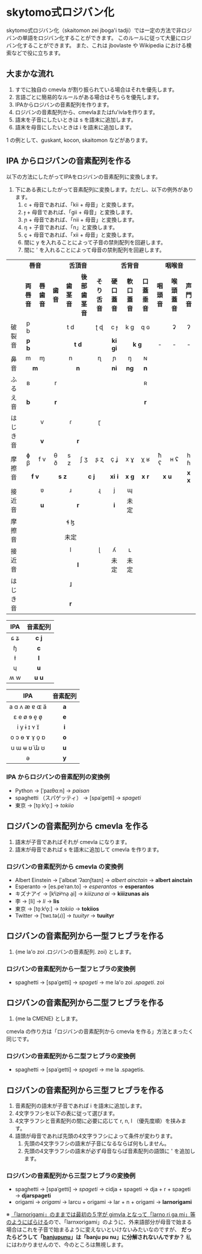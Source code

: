 # skytomo式ロジバン化

skytomo式ロジバン化（skaitomon zei jboga'i tadji）では一定の方法で非ロジバンの単語をロジバン化することができます。
このルールに従って大量にロジバン化することができます。
また、これは jbovlaste や Wikipedia における検索などで役に立ちます。

## 大まかな流れ

1. すでに独自の cmevla が割り振られている場合はそれを優先します。
2. 言語ごとに簡易的なルールがある場合はそちらを優先します。
3. IPAからロジバンの音素配列を作ります。
4. ロジバンの音素配列から、cmevlaまたはfu'ivlaを作ります。  
5. 語末を子音にしたいときは s を語末に追加します。
6. 語末を母音にしたいときは i を語末に追加します。

1 の例として、guskant, kocon, skaitomon などがあります。

## IPA からロジバンの音素配列を作る

以下の方法にしたがってIPAをロジバンの音素配列に変換します。

1. 下にある表にしたがって音素配列に変換します。ただし、以下の例外があります。
    1. c + 母音であれば、「kii + 母音」と変換します。
    2. ɟ + 母音であれば、「gii + 母音」と変換します。
    3. ɲ + 母音であれば、「nii + 母音」と変換します。
    4. ŋ + 子音であれば、「n」と変換します。
    5. ç + 母音であれば、「xii + 母音」と変換します。
    6. 間に y を入れることによって子音の禁則配列を回避します。
    7. 間に ' を入れることによって母音の禁則配列を回避します。

<table>
	<tbody>
		<tr>
			<td align="center"></td>
			<td  align="center" colspan="2"><b>唇音</b></td>
			<td  align="center" colspan="4"><b>舌頂音</b></td>
			<td  align="center" colspan="3"><b>舌背音</b></td>
			<td  align="center" colspan="3"><b>咽喉音</b></td>
		</tr>
		<tr>
			<td align="center"></td>
			<td align="center"><b>両唇音</b></td>
			<td align="center"><b>唇歯音</b></td>
			<td align="center"><b>歯音</b></td>
			<td align="center"><b>歯茎音</b></td>
			<td align="center"><b>後部歯茎音</b></td>
			<td align="center"><b>そり舌音</b></td>
			<td align="center"><b>硬口蓋音</b></td>
			<td align="center"><b>軟口蓋音</b></td>
			<td align="center"><b>口蓋垂音</b></td>
			<td align="center"><b>咽頭音</b></td>
			<td align="center"><b>喉頭蓋音</b></td>
			<td align="center"><b>声門音</b></td>
		</tr>
		<tr>
			<td  align="center" rowspan="2">破裂音</td>
			<td align="center">p b</td>
			<td align="center"></td>
			<td  align="center" colspan="3">t d</td>
			<td align="center">ʈ ɖ</td>
			<td align="center">c ɟ</td>
			<td align="center">k ɡ</td>
			<td align="center">q ɢ</td>
			<td align="center"></td>
			<td align="center">ʡ</td>
			<td align="center">ʔ</td>
		</tr>
		<tr>
			<td align="center"><b>p b</b></td>
			<td align="center"><b></b></td>
			<td  align="center" colspan="4"><b>t d</b></td>
			<td align="center"><b>ki gi</b></td>
			<td align="center" colspan="2"><b>k g</b></td>
			<td align="center">-</td>
			<td align="center">-</td>
			<td align="center">-</td>
		</tr>
		<tr>
			<td  align="center" rowspan="2">鼻音</td>
			<td align="center">m</td>
			<td align="center">ɱ</td>
			<td  align="center" colspan="3">n</td>
			<td align="center">ɳ</td>
			<td align="center">ɲ</td>
			<td align="center">ŋ</td>
			<td align="center">ɴ</td>
			<td align="center"></td>
			<td align="center"></td>
			<td align="center"></td>
		</tr>
		<tr>
			<td align="center" colspan="2"><b>m</b></td>
			<td align="center" colspan="4"><b>n</b></td>
			<td align="center"><b>ni</b></td>
			<td align="center"><b>ng</b></td>
			<td align="center"><b>n</b></td>
			<td align="center"><b></b></td>
			<td align="center"><b></b></td>
			<td align="center"><b></b></td>
		</tr>
		<tr>
			<td  align="center" rowspan="2">ふるえ音</td>
			<td align="center">ʙ</td>
			<td align="center" colspan="3">r</td>
			<td align="center"></td>
			<td align="center"></td>
			<td align="center"></td>
			<td align="center"></td>
			<td align="center">ʀ</td>
			<td align="center"></td>
			<td align="center"></td>
			<td align="center"></td>
		</tr>
		<tr>
			<td align="center"><b>b</b></td>
			<td align="center" colspan="3"><b>r</b></td>
			<td align="center"><b></b></td>
			<td align="center"><b></b></td>
			<td align="center"><b></b></td>
			<td align="center"><b></b></td>
			<td align="center"><b>r</b></td>
			<td align="center"><b></b></td>
			<td align="center"><b></b></td>
			<td align="center"><b></b></td>
		</tr>
		<tr>
			<td  align="center" rowspan="2">はじき音</td>
			<td align="center"></td>
			<td align="center">ⱱ</td>
			<td align="center" colspan="3">ɾ</td>
			<td align="center">ɽ</td>
			<td align="center"></td>
			<td align="center"></td>
			<td align="center"></td>
			<td align="center"></td>
			<td align="center"></td>
			<td align="center"></td>
		</tr>
		<tr>
			<td align="center"><b></b></td>
			<td align="center"><b>v</b></td>
			<td align="center" colspan="4"><b>r</b></td>
			<td align="center"><b></b></td>
			<td align="center"><b></b></td>
			<td align="center"><b></b></td>
			<td align="center"><b></b></td>
			<td align="center"><b></b></td>
			<td align="center"><b></b></td>
		</tr>
		<tr>
			<td  align="center" rowspan="2">摩擦音</td>
			<td align="center">ɸ β</td>
			<td align="center">f v</td>
			<td align="center">θ ð</td>
			<td align="center">s z</td>
			<td align="center">ʃ ʒ</td>
			<td align="center">ʂ ʐ</td>
			<td align="center">ç ʝ</td>
			<td align="center">x ɣ</td>
			<td align="center">χ ʁ</td>
			<td align="center">ħ ʕ</td>
			<td align="center">ʜ ʢ</td>
			<td align="center">h ɦ</td>
		</tr>
		<tr>
			<td align="center" colspan="2"><b>f v</b></td>
			<td align="center" colspan="2"><b>s z</b></td>
			<td align="center" colspan="2"><b>c j</b></td>
			<td align="center"><b>xi i</b></td>
			<td align="center"><b>x g</b></td>
			<td align="center"><b>x r</b></td>
			<td align="center" colspan="2"><b>x u</b></td>
			<td align="center"><b>x x</b></td>
		</tr>
		<tr>
			<td  align="center" rowspan="2">接近音</td>
			<td align="center"></td>
			<td align="center">ʋ</td>
			<td align="center" colspan="3">ɹ</td>
			<td align="center">ɻ</td>
			<td align="center">j</td>
			<td align="center">ɰ</td>
			<td align="center"></td>
			<td align="center"></td>
			<td align="center"></td>
			<td align="center"></td>
		</tr>
		<tr>
			<td align="center"><b></b></td>
			<td align="center"><b>u</b></td>
			<td align="center" colspan="4"><b>r</b></td>
			<td align="center"><b>i</b></td>
			<td align="center">未定</td>
			<td align="center"><b></b></td>
			<td align="center"><b></b></td>
			<td align="center"><b></b></td>
			<td align="center"><b></b></td>
		</tr>
		<tr>
			<td  align="center" rowspan="2">摩擦音</td>
			<td align="center"></td>
			<td align="center"></td>
			<td align="center" colspan="3">ɬ ɮ</td>
			<td align="center"></td>
			<td align="center"></td>
			<td align="center"></td>
			<td align="center"></td>
			<td align="center"></td>
			<td align="center"></td>
			<td align="center"></td>
		</tr>
		<tr>
			<td align="center"><b></b></td>
			<td align="center"><b></b></td>
			<td align="center" colspan="3">未定</td>
			<td align="center"><b></b></td>
			<td align="center"><b></b></td>
			<td align="center"><b></b></td>
			<td align="center"><b></b></td>
			<td align="center"><b></b></td>
			<td align="center"><b></b></td>
			<td align="center"><b></b></td>
		</tr>
		<tr>
			<td  align="center" rowspan="2">接近音</td>
			<td align="center"></td>
			<td align="center"></td>
			<td align="center" colspan="3">l</td>
			<td align="center">ɭ</td>
			<td align="center">ʎ</td>
			<td align="center">ʟ</td>
			<td align="center"></td>
			<td align="center"></td>
			<td align="center"></td>
			<td align="center"></td>
		</tr>
		<tr>
			<td align="center"><b></b></td>
			<td align="center"><b></b></td>
			<td align="center" colspan="4"><b>l</b></td>
			<td align="center">未定</td>
			<td align="center">未定</td>
			<td align="center"><b></b></td>
			<td align="center"><b></b></td>
			<td align="center"><b></b></td>
			<td align="center"><b></b></td>
		</tr>
        <tr>
			<td  align="center" rowspan="2">はじき音</td>
			<td align="center"></td>
			<td align="center"></td>
			<td align="center" colspan="3">ɺ</td>
			<td align="center"></td>
			<td align="center"></td>
			<td align="center"></td>
			<td align="center"></td>
			<td align="center"></td>
			<td align="center"></td>
			<td align="center"></td>
		</tr>
		<tr>
			<td align="center"><b></b></td>
			<td align="center"><b></b></td>
			<td align="center" colspan="3"><b>r</b></td>
			<td align="center"><b></b></td>
			<td align="center"><b></b></td>
			<td align="center"><b></b></td>
			<td align="center"><b></b></td>
			<td align="center"><b></b></td>
			<td align="center"><b></b></td>
			<td align="center"><b></b></td>
		</tr>
	</tbody>
</table>

|  IPA  |   音素配列   |
| :---: | :----------: |
|  ɕ ʑ  | **c** **j**  |
|   ɧ   |    **c**     |
|   ɫ   |    **l**     |
|   ɥ   |    **u**     |
|  ʍ w  | **u**  **u** |

|      IPA      | 音素配列 |
| :-----------: | :------: |
| a ɑ ʌ æ ɐ ɶ ä |  **a**   |
|  ɛ e ø ɘ e̞ ø̞  |  **e**   |
|  i y ɨ ɪ ʏ ɪ̈  |  **i**   |
| o ɔ ɵ ɤ ɤ̞ o̞ ɒ |  **o**   |
|  u ɯ ʉ ʊ̈ ɯ̽ ʊ  |  **u**   |
|       ə       |  **y**   |

### IPA からロジバンの音素配列の変換例

- Python → [ˈpaɪθɑːn] → *paisan*
- spaghetti （スパゲッティ） → [spaˈɡetti] → *spageti*
- 東京 → [to̞ːkʲo̞ː] → *tokiio*

## ロジバンの音素配列から cmevla を作る

1. 語末が子音であればそれが cmevla になります。
2. 語末が母音であれば s を語末に追加して cmevla を作ります。

### ロジバンの音素配列から cmevla の変換例

- Albert Einstein → [ˈalbɛʁt ˈʔaɪnʃtaɪn] → *albert ainctain* → **albert ainctain**
- Esperanto → [es.peˈran.to] → *esperantos* → **esperantos**
- キズナアイ → [kʲizɨᵝna̠ a̠i] → *kiiizuna ai* → **kiiizunas ais**
- 李 → [lì] → *li* → **lis**
- 東京 → [to̞ːkʲo̞ː] → *tokiio* → **tokiios**
- Twitter → [ˈtwɪ.tə(ɹ)] → *tuuityr* → **tuuityr**

## ロジバンの音素配列から一型フヒブラを作る

1. {me la'o zoi .ロジバンの音素配列. zoi} とします。

### ロジバンの音素配列から一型フヒブラの変換例

- spaghetti → [spaˈɡetti] → *spageti* → me la'o zoi .*spageti*. zoi

## ロジバンの音素配列から二型フヒブラを作る

1. {me la CMENE} とします。

cmevla の作り方は「ロジバンの音素配列から cmevla を作る」方法とまったく同じです。

### ロジバンの音素配列から二型フヒブラの変換例

- spaghetti → [spaˈɡetti] → *spageti* → me la .spagetis.

## ロジバンの音素配列から三型フヒブラを作る

1. 音素配列の語末が子音であれば i を語末に追加します。
2. 4文字ラフシを以下の表に従って選びます。
3. 4文字ラフシと音素配列の間に必要に応じて r, n, l （優先度順）を挟みます。
4. 語頭が母音であれば先頭の4文字ラフシによって条件が変わります。
   1. 先頭の4文字ラフシの語末が子音になるならば何もしません。
   2. 先頭の4文字ラフシの語末が必ず母音ならば音素配列の語頭に ' を追加します。

### ロジバンの音素配列から三型フヒブラの変換例

- spaghetti → [spaˈɡetti] → *spageti* → cidja + spageti → dja + r + spageti → **djarspageti**
- origami → *origami* → larcu + origami → lar + n + origami → **larnorigami**

※ [「larnorigami」のままでは最初の５字が gimvla となって「larno ri ga mi」等のようにばらける](https://ja.wikibooks.org/wiki/%E3%83%AD%E3%82%B8%E3%83%90%E3%83%B3/%E5%BD%A2%E6%85%8B%E8%AB%96#fu'ivla%20%E7%B3%BB)ので、「larnxorigami」のように、外来語部分が母音で始まる場合はこれを子音で始まるように変えないといけないみたいなのですが、
**だったらどうして「[banjupunu](http://misonikomilojban.blogspot.com/2013/10/iso.html)」は「banju pu nu」に分解されないんですか？**
私にはわかりませんので、今のところは無視します。
